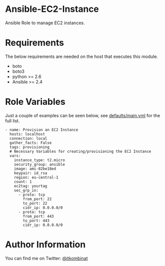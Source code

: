 # Ansible-EC2-Instance
Ansible Role to manage EC2 instances.
# Requirements
The below requirements are needed on the host that executes this module.
 - boto
 - boto3
 - python >= 2.6
 - Ansible >= 2.4
 
# Role Variables
Just a couple of examples can be seen below, see [defaults/main.yml](defaults/main.yml) for the full list.

```
- name: Provision an EC2 Instance
  hosts: localhost
  connection: local
  gather_facts: False
  tags: provisioning
  # Necessary Variables for creating/provisioning the EC2 Instance
  vars:
    instance_type: t2.micro
    security_group: ansible
    image: ami-82be18ed
    keypair: id_rsa
    region: eu-central-1
    count: 1
    ec2tag: yourtag
    sec_grp_in:
      - proto: tcp
        from_port: 22
        to_port: 22
        cidr_ip: 0.0.0.0/0
      - proto: tcp
        from_port: 443
        to_port: 443
        cidr_ip: 0.0.0.0/0
```
# Author Information

You can find me on Twitter: [@itkombinat](https://twitter.com/itkombinat)
